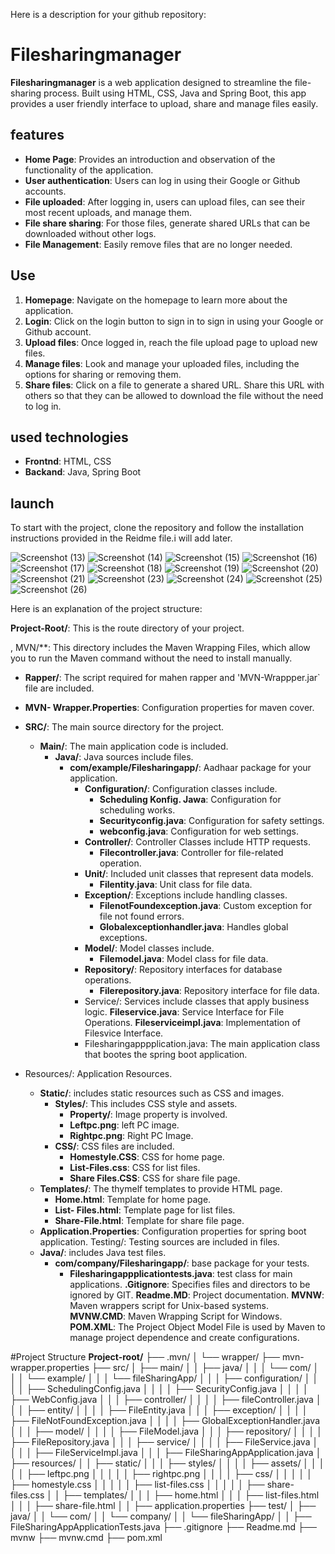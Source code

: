 Here is a description for your github repository:


# Filesharingmanager

**Filesharingmanager** is a web application designed to streamline the file-sharing process. Built using HTML, CSS, Java and Spring Boot, this app provides a user friendly interface to upload, share and manage files easily.

## features

- **Home Page**: Provides an introduction and observation of the functionality of the application.
- **User authentication**: Users can log in using their Google or Github accounts.
- **File uploaded**: After logging in, users can upload files, can see their most recent uploads, and manage them.
- **File share sharing**: For those files, generate shared URLs that can be downloaded without other logs.
- **File Management**: Easily remove files that are no longer needed.

## Use

1. **Homepage**: Navigate on the homepage to learn more about the application.
2. **Login**: Click on the login button to sign in to sign in using your Google or Github account.
3. **Upload files**: Once logged in, reach the file upload page to upload new files.
4. **Manage files**: Look and manage your uploaded files, including the options for sharing or removing them.
5. **Share files**: Click on a file to generate a shared URL. Share this URL with others so that they can be allowed to download the file without the need to log in.

## used technologies

- **Frontnd**: HTML, CSS
- **Backand**: Java, Spring Boot

## launch

To start with the project, clone the repository and follow the installation instructions provided in the Reidme file.i will add later.


![Screenshot (13)](https://github.com/user-attachments/assets/ef4fc71b-e76b-4f66-ad12-a0cfb4ffe13f)
![Screenshot (14)](https://github.com/user-attachments/assets/31ab7eae-5319-4723-af6f-8a82eca554a6)
![Screenshot (15)](https://github.com/user-attachments/assets/6592219b-4f22-4cad-8a6f-c8a69ca8ed1c)
![Screenshot (16)](https://github.com/user-attachments/assets/43ccb906-7e5d-4d86-b36f-ee557387f6c5)
![Screenshot (17)](https://github.com/user-attachments/assets/ee57aefc-89d8-4b3f-be22-039e9daa33cc)
![Screenshot (18)](https://github.com/user-attachments/assets/5c17ee2d-c9db-4b20-867f-e37c809ce636)
![Screenshot (19)](https://github.com/user-attachments/assets/2cbc04f8-4178-4004-a105-94fb8fdd8956)
![Screenshot (20)](https://github.com/user-attachments/assets/c9271911-039f-4809-b244-81c95e474cd5)
![Screenshot (21)](https://github.com/user-attachments/assets/4e1253f1-56aa-497b-927d-3450da5e743b)
![Screenshot (23)](https://github.com/user-attachments/assets/a72bb52c-ca17-4896-bee4-1be97a945cde)
![Screenshot (24)](https://github.com/user-attachments/assets/9c45c149-eae7-4ec3-8d37-fc8a142a69ea)
![Screenshot (25)](https://github.com/user-attachments/assets/f271ed0e-24cc-4a2c-9a55-a4f42456d262)
![Screenshot (26)](https://github.com/user-attachments/assets/0ee3fe76-9edd-41c4-808f-f0945790b335)

Here is an explanation of the project structure:

**Project-Root/**: This is the route directory of your project.

, MVN/**: This directory includes the Maven Wrapping Files, which allow you to run the Maven command without the need to install manually.
  - **Rapper/**: The script required for mahen rapper and 'MVN-Wrappper.jar` file are included.

- **MVN- Wrapper.Properties**: Configuration properties for maven cover.

- **SRC/**: The main source directory for the project.
  - **Main/**: The main application code is included.
    - **Java/**: Java sources include files.
      - **com/example/Filesharingapp/**: Aadhaar package for your application.
        - **Configuration/**: Configuration classes include.
          - **Scheduling Konfig. Jawa**: Configuration for scheduling works.
          - **Securityconfig.java**: Configuration for safety settings.
          - **webconfig.java**: Configuration for web settings.
        - **Controller/**: Controller Classes include HTTP requests.
          - **Filecontroller.java**: Controller for file-related operation.
        - **Unit/**: Included unit classes that represent data models.
          - **Filentity.java**: Unit class for file data.
        - **Exception/**: Exceptions include handling classes.
          - **FilenotFoundexception.java**: Custom exception for file not found errors.
          - **Globalexceptionhandler.java**: Handles global exceptions.
        - **Model/**: Model classes include.
          - **Filemodel.java**: Model class for file data.
        - **Repository/**: Repository interfaces for database operations.
          - **Filerepository.java**: Repository interface for file data.
        - Service/: Services include classes that apply business logic.
            **Fileservice.java**: Service Interface for File Operations.
            **Fileserviceimpl.java**: Implementation of Filesvice Interface.
        - Filesharingapppplication.java: The main application class that bootes the spring boot application.
- Resources/: Application Resources.
    - **Static/**: includes static resources such as CSS and images.
        - **Styles/**: This includes CSS style and assets.
          - **Property/**: Image property is involved.
          - **Leftpc.png**: left PC image.
          - **Rightpc.png**: Right PC Image.
        - **CSS/**: CSS files are included.
          - **Homestyle.CSS**: CSS for home page.
          - **List-Files.css**: CSS for list files.
          - **Share Files.CSS**: CSS for share file page.
    - **Templates/**: The thymelf templates to provide HTML page.
      - **Home.html**: Template for home page.
      - **List- Files.html**: Template page for list files.
      - **Share-File.html**: Template for share file page.
    - **Application.Properties**: Configuration properties for spring boot application.
Testing/: Testing sources are included in files.
  - **Java/**: includes Java test files.
      - **com/company/Filesharingapp/**: base package for your tests.
          - **Filesharingappplicationtests.java**: test class for main applications.
**.Gitignore**: Specifies files and directors to be ignored by GIT.
**Readme.MD**: Project documentation.
**MVNW**: Maven wrappers script for Unix-based systems.
**MVNW.CMD**: Maven Wrapping Script for Windows.
**POM.XML**: The Project Object Model File is used by Maven to manage project dependence and create configurations.



#Project Structure
**Project-root/**
├── .mvn/
│   └── wrapper/
├── mvn-wrapper.properties
├── src/
│   ├── main/
│   │   ├── java/
│   │   │   └── com/
│   │   │       └── example/
│   │   │           └── fileSharingApp/
│   │   │               ├── configuration/
│   │   │               │   ├── SchedulingConfig.java
│   │   │               │   ├── SecurityConfig.java
│   │   │               │   ├── WebConfig.java
│   │   │               ├── controller/
│   │   │               │   ├── fileController.java
│   │   │               ├── entity/
│   │   │               │   ├── FileEntity.java
│   │   │               ├── exception/
│   │   │               │   ├── FileNotFoundException.java
│   │   │               │   ├── GlobalExceptionHandler.java
│   │   │               ├── model/
│   │   │               │   ├── FileModel.java
│   │   │               ├── repository/
│   │   │               │   ├── FileRepository.java
│   │   │               ├── service/
│   │   │               │   ├── FileService.java
│   │   │               │   ├── FileServiceImpl.java
│   │   │               ├── FileSharingAppApplication.java
│   ├── resources/
│   │   ├── static/
│   │   │   ├── styles/
│   │   │   │   ├── assets/
│   │   │   │   │   ├── leftpc.png
│   │   │   │   │   ├── rightpc.png
│   │   │   │   ├── css/
│   │   │   │   │   ├── homestyle.css
│   │   │   │   │   ├── list-files.css
│   │   │   │   │   ├── share-files.css
│   │   ├── templates/
│   │   │   ├── home.html
│   │   │   ├── list-files.html
│   │   │   ├── share-file.html
│   │   ├── application.properties
├── test/
│   ├── java/
│   │   └── com/
│   │       └── company/
│   │           └── fileSharingApp/
│   │               ├── FileSharingAppApplicationTests.java
├── .gitignore
├── Readme.md
├── mvnw
├── mvnw.cmd
├── pom.xml


